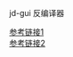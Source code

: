 jd-gui 反编译器

[参考链接1](https://www.cnblogs.com/mkl34367803/p/8807723.html)       
[参考链接2](https://blog.csdn.net/xie_xiansheng/article/details/74453244)      
